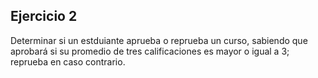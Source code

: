 ## Ejercicio 2

Determinar si un estduiante aprueba o reprueba un curso, sabiendo que aprobará si su promedio de tres calificaciones es mayor o igual a 3; reprueba en caso contrario.
